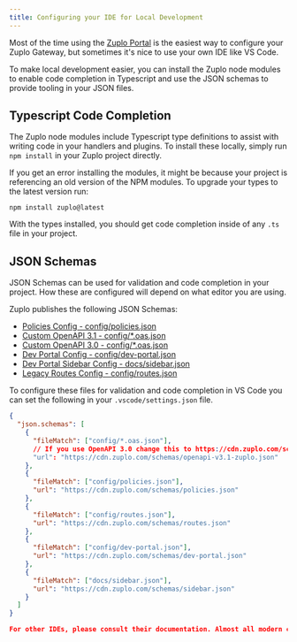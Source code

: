 ```yaml
---
title: Configuring your IDE for Local Development
---
```


Most of the time using the [Zuplo Portal](https://portal.zuplo.com) is the
easiest way to configure your Zuplo Gateway, but sometimes it's nice to use your
own IDE like VS Code.

To make local development easier, you can install the Zuplo node modules to
enable code completion in Typescript and use the JSON schemas to provide tooling
in your JSON files.

## Typescript Code Completion

The Zuplo node modules include Typescript type definitions to assist with
writing code in your handlers and plugins. To install these locally, simply run
`npm install` in your Zuplo project directly.

If you get an error installing the modules, it might be because your project is
referencing an old version of the NPM modules. To upgrade your types to the
latest version run:

```
npm install zuplo@latest
```

With the types installed, you should get code completion inside of any `.ts`
file in your project.

## JSON Schemas

JSON Schemas can be used for validation and code completion in your project. How
these are configured will depend on what editor you are using.

Zuplo publishes the following JSON Schemas:

- [Policies Config - config/policies.json](https://cdn.zuplo.com/schemas/policies.json)
- [Custom OpenAPI 3.1 - config/\*.oas.json](https://cdn.zuplo.com/schemas/openapi-v3.1-zuplo.json)
- [Custom OpenAPI 3.0 - config/\*.oas.json](https://cdn.zuplo.com/schemas/openapi-v3.0-zuplo.json)
- [Dev Portal Config - config/dev-portal.json](https://cdn.zuplo.com/schemas/dev-portal.json)
- [Dev Portal Sidebar Config - docs/sidebar.json](https://cdn.zuplo.com/schemas/sidebar.json)
- [Legacy Routes Config - config/routes.json](https://cdn.zuplo.com/schemas/routes.json)

To configure these files for validation and code completion in VS Code you can
set the following in your `.vscode/settings.json` file.

```json
{
  "json.schemas": [
    {
      "fileMatch": ["config/*.oas.json"],
      // If you use OpenAPI 3.0 change this to https://cdn.zuplo.com/schemas/openapi-v3.0-zuplo.json
      "url": "https://cdn.zuplo.com/schemas/openapi-v3.1-zuplo.json"
    },
    {
      "fileMatch": ["config/policies.json"],
      "url": "https://cdn.zuplo.com/schemas/policies.json"
    },
    {
      "fileMatch": ["config/routes.json"],
      "url": "https://cdn.zuplo.com/schemas/routes.json"
    },
    {
      "fileMatch": ["config/dev-portal.json"],
      "url": "https://cdn.zuplo.com/schemas/dev-portal.json"
    },
    {
      "fileMatch": ["docs/sidebar.json"],
      "url": "https://cdn.zuplo.com/schemas/sidebar.json"
    }
  ]
}

For other IDEs, please consult their documentation. Almost all modern code editors support a way to specify JSON schemas.

```
